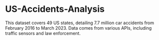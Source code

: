 # US-Accidents-Analysis
This dataset covers 49 US states, detailing 7.7 million car accidents from February 2016 to March 2023. Data comes from various APIs, including traffic sensors and law enforcement.

